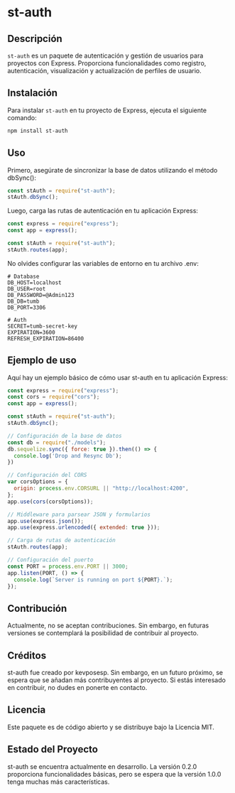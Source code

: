 # st-auth

## Descripción
`st-auth` es un paquete de autenticación y gestión de usuarios para proyectos con Express. Proporciona funcionalidades como registro, autenticación, visualización y actualización de perfiles de usuario.

## Instalación
Para instalar `st-auth` en tu proyecto de Express, ejecuta el siguiente comando:

```bash
npm install st-auth
```

## Uso
Primero, asegúrate de sincronizar la base de datos utilizando el método dbSync():
```javascript
const stAuth = require("st-auth");
stAuth.dbSync();
```

Luego, carga las rutas de autenticación en tu aplicación Express:
```javascript
const express = require("express");
const app = express();

const stAuth = require("st-auth");
stAuth.routes(app);
```

No olvides configurar las variables de entorno en tu archivo .env:
```
# Database
DB_HOST=localhost
DB_USER=root
DB_PASSWORD=@Admin123
DB_DB=tumb
DB_PORT=3306

# Auth
SECRET=tumb-secret-key
EXPIRATION=3600
REFRESH_EXPIRATION=86400
```

## Ejemplo de uso
Aquí hay un ejemplo básico de cómo usar st-auth en tu aplicación Express:

```javascript
const express = require("express");
const cors = require("cors");
const app = express();

const stAuth = require("st-auth");
stAuth.dbSync();

// Configuración de la base de datos
const db = require("./models");
db.sequelize.sync({ force: true }).then(() => {
  console.log('Drop and Resync Db');
})

// Configuración del CORS
var corsOptions = {
  origin: process.env.CORSURL || "http://localhost:4200",
};
app.use(cors(corsOptions));

// Middleware para parsear JSON y formularios
app.use(express.json());
app.use(express.urlencoded({ extended: true }));

// Carga de rutas de autenticación
stAuth.routes(app);

// Configuración del puerto
const PORT = process.env.PORT || 3000;
app.listen(PORT, () => {
  console.log(`Server is running on port ${PORT}.`);
});
```

## Contribución
Actualmente, no se aceptan contribuciones. Sin embargo, en futuras versiones se contemplará la posibilidad de contribuir al proyecto.

## Créditos
st-auth fue creado por kevposesp. Sin embargo, en un futuro próximo, se espera que se añadan más contribuyentes al proyecto. Si estás interesado en contribuir, no dudes en ponerte en contacto.

## Licencia
Este paquete es de código abierto y se distribuye bajo la Licencia MIT.

## Estado del Proyecto
st-auth se encuentra actualmente en desarrollo. La versión 0.2.0 proporciona funcionalidades básicas, pero se espera que la versión 1.0.0 tenga muchas más características.